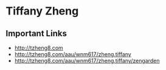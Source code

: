# Tiffany Zheng

## Important Links

- http://tzheng8.com
- http://tzheng8.com/aau/wnm617/zheng.tiffany
- http://tzheng8.com/aau/wnm617/zheng.tiffany/zengarden